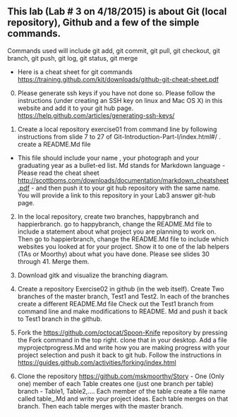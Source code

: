 ## This lab (Lab # 3 on 4/18/2015) is about Git (local repository), Github and a few of the simple commands. 

Commands used will include git add, git commit, git pull, git checkout, git branch, git push, git log, git status, git merge


- Here is a cheat sheet for git commands https://training.github.com/kit/downloads/github-git-cheat-sheet.pdf

0. Please generate ssh keys if you have not done so. Please follow the instructions (under creating an SSH key on linux and Mac OS X) in this website and add it to your git hub page. https://help.github.com/articles/generating-ssh-keys/
 

1. Create a local repository exercise01 from command line by following instructions
from slide 7 to 27 of Git-Introduction-Part-I/index.html#/ . create a README.Md file
- This file should include your name , your photograph and your graduating
year as a bullet-ed list. Md stands for Markdown language - Please
read the cheat sheet http://scottboms.com/downloads/documentation/markdown_cheatsheet.pdf - and then push it to your git hub repository with the same name.
You will provide a link to this repository in your Lab3 answer git-hub page.

2. In the local repository, create two branches, happybranch and happierbranch.
 go to happybranch, change the README.Md file to include a statement about what project you are planning to work on. Then go to happierbranch, change the
README.Md file to include which websites you looked at for your project.
Show it to one of the lab helpers (TAs or Moorthy) about what you have done. Please see slides 30 through 41. Merge them. 

3.   Download gitk and visualize the branching diagram.

4.  Create a repository Exercise02 in github (in the web itself). Create Two branches of the master branch,
Test1 and Test2. In each of the branches create a different README.Md file Check out the Test1 branch from command line and make modifications to README. Md and push it back to Test1 branch in the github.

5. Fork the https://github.com/octocat/Spoon-Knife repository by pressing the Fork command in the top right.
clone that in your desktop. Add a file myprojectprogress.Md and write how you are making progress with your project selection and push it back to git hub. Follow the instructions in https://guides.github.com/activities/forking/index.html

6. Clone the repository https://github.com/mskmoorthy/Story - One (Only one) member of each Table creates one (just one branch per table) branch - Table1, Table2,....
Each member of the table create a file name called table_<number>.Md and write your project ideas. Each table merges on that branch. Then each table merges with the master branch.
